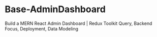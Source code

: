 # Base-AdminDashboard
Build a MERN React Admin Dashboard | Redux Toolkit Query, Backend Focus, Deployment, Data Modeling
